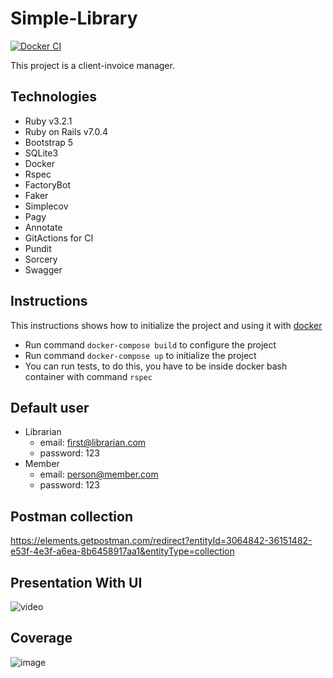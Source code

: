 
# Simple-Library
[![Docker CI](https://github.com/felipeejunges/simple-library/actions/workflows/dockerci.yml/badge.svg?branch=main)](https://github.com/felipeejunges/simple-library/actions/workflows/dockerci.yml?query=branch%3Amain)

This project is a client-invoice manager.

## Technologies

- Ruby v3.2.1
- Ruby on Rails v7.0.4
- Bootstrap 5
- SQLite3
- Docker
- Rspec
- FactoryBot
- Faker
- Simplecov
- Pagy
- Annotate
- GitActions for CI
- Pundit
- Sorcery
- Swagger

## Instructions

This instructions shows how to initialize the project and using it with [docker](https://docs.docker.com/engine/install/ubuntu/)

- Run command `docker-compose build` to configure the project
- Run command `docker-compose up` to initialize the project
- You can run tests, to do this, you have to be inside docker bash container with command `rspec`

## Default user
- Librarian
  - email: first@librarian.com
  - password: 123
- Member
  - email: person@member.com
  - password: 123

## Postman collection

https://elements.getpostman.com/redirect?entityId=3064842-36151482-e53f-4e3f-a6ea-8b6458917aa1&entityType=collection

## Presentation With UI

![video](https://www.loom.com/share/9ae4e928d8524ec79f535a274f8fafc9)

## Coverage

![image](https://github.com/felipeejunges/simple-library/assets/20795458/97de249f-22f1-4618-aeee-df7bd9ad5e60)
